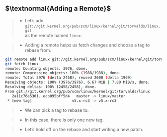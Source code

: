 ## $\textnormal{Adding a Remote}$

> - Let’s add `git://git.kernel.org/pub/scm/linux/kernel/git/torvalds/linux.git` <br />
    as the remote named `linux`.

> - Adding a remote helps us fetch changes and choose a tag to rebase from.

```sh
git remote add linux git://git.kernel.org/pub/scm/linux/kernel/git/torvalds/linux.git
git fetch linux
remote: Counting objects: 3976, done.
remote: Compressing objects: 100% (1988/1988), done.
remote: Total 3976 (delta 2458), reused 2608 (delta 1969)
Receiving objects: 100% (3976/3976), 6.67 MiB | 7.80 MiB/s, done.
Resolving deltas: 100% (2458/2458), done.
From git://git.kernel.org/pub/scm/linux/kernel/git/torvalds/linux
   2a11c76e5301..ecb095bff5d4   master -> linux/master
 * [new tag]                  v5.x-rc3 -> v5.x-rc3
```

> - We can pick a tag to rebase to.

> - In this case, there is only one new tag.

> - Let’s hold off on the rebase and start writing a new patch.
